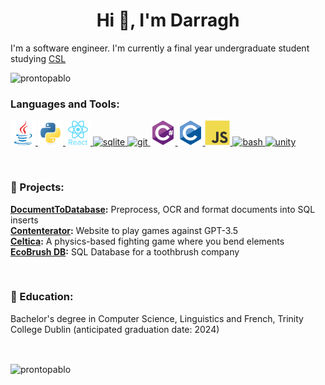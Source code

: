 <h1 align="center">Hi 👋, I'm Darragh</h1>

I'm a software engineer. I'm currently a final year undergraduate student studying  [CSL](https://www.tcd.ie/courses/undergraduate/courses/computer-science-linguistics-and-a-language/)

<p align="left"> <img src="https://komarev.com/ghpvc/?username=prontopablo&label=Profile%20views&color=0e75b6&style=flat" alt="prontopablo" /> </p>

<h3 align="left">Languages and Tools:</h3>
<p align="left">
  <a href="https://www.java.com" target="_blank" rel="noreferrer">
    <img src="https://raw.githubusercontent.com/devicons/devicon/master/icons/java/java-original.svg" alt="java" width="40" height="40"/>
  </a>
  <a href="https://www.python.org" target="_blank" rel="noreferrer">
    <img src="https://raw.githubusercontent.com/devicons/devicon/master/icons/python/python-original.svg" alt="python" width="40" height="40"/>
  </a>
  <a href="https://reactjs.org/" target="_blank" rel="noreferrer">
    <img src="https://raw.githubusercontent.com/devicons/devicon/master/icons/react/react-original-wordmark.svg" alt="react" width="40" height="40"/>
  </a>
  <a href="https://www.sqlite.org/" target="_blank" rel="noreferrer">
    <img src="https://www.vectorlogo.zone/logos/sqlite/sqlite-icon.svg" alt="sqlite" width="40" height="40"/>
  </a>
  <a href="https://www.vectorlogo.zone/logos/git-scm/git-scm-icon.svg" target="_blank" rel="noreferrer">
    <img src="https://www.vectorlogo.zone/logos/git-scm/git-scm-icon.svg" alt="git" width="40" height="40"/>
  </a>
  <a href="https://www.w3schools.com/cs/" target="_blank" rel="noreferrer">
    <img src="https://raw.githubusercontent.com/devicons/devicon/master/icons/csharp/csharp-original.svg" alt="csharp" width="40" height="40"/>
  </a>
  <a href="https://raw.githubusercontent.com/devicons/devicon/master/icons/c/c-original.svg" target="_blank" rel="noreferrer">
    <img src="https://raw.githubusercontent.com/devicons/devicon/master/icons/c/c-original.svg" alt="c" width="40" height="40"/>
  </a>
  <a href="https://raw.githubusercontent.com/devicons/devicon/master/icons/javascript/javascript-original.svg" target="_blank" rel="noreferrer">
    <img src="https://raw.githubusercontent.com/devicons/devicon/master/icons/javascript/javascript-original.svg" alt="javascript" width="40" height="40"/>
  </a>
  <a href="https://www.gnu.org/software/bash/" target="_blank" rel="noreferrer">
    <img src="https://www.vectorlogo.zone/logos/gnu_bash/gnu_bash-icon.svg" alt="bash" width="40" height="40"/>
  </a>
  <a href="https://unity.com/" target="_blank" rel="noreferrer">
    <img src="https://www.vectorlogo.zone/logos/unity3d/unity3d-icon.svg" alt="unity" width="40" height="40"/>
  </a>
</p>


&nbsp;

<h3 align="left">🚧 Projects:</h3>
<b><a href="https://github.com/prontopablo/DocumentToDatabase">DocumentToDatabase</a>:</b> Preprocess, OCR and format documents into SQL inserts<br>
<b><a href="https://github.com/prontopablo/Contenterator">Contenterator</a>:</b> Website to play games against GPT-3.5<br>
<b><a href="https://github.com/prontopablo/Celtica">Celtica</a>:</b> A physics-based fighting game where you bend elements<br>
<b><a href="https://github.com/prontopablo/EcoBrush-DB">EcoBrush DB</a>:</b> SQL Database for a toothbrush company<br>



&nbsp;

<h3 align="left">📝 Education:</h3>
Bachelor's degree in Computer Science, Linguistics and French, Trinity College Dublin (anticipated graduation date: 2024)

&nbsp;

<p><img align="center" src="https://github-readme-streak-stats.herokuapp.com/?user=prontopablo&" alt="prontopablo" /></p>
